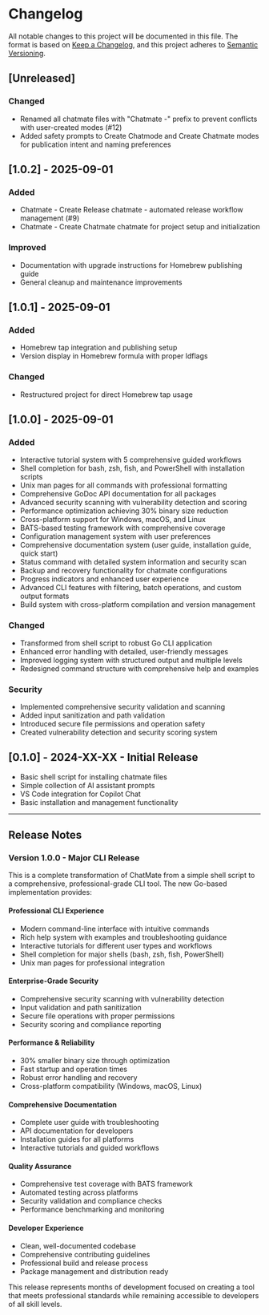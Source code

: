# Changelog

All notable changes to this project will be documented in this file.
The format is based on [Keep a Changelog](https://keepachangelog.com/en/1.0.0/),
and this project adheres to [Semantic Versioning](https://semver.org/spec/v2.0.0.html).

## [Unreleased]

### Changed
- Renamed all chatmate files with "Chatmate -" prefix to prevent conflicts with user-created modes (#12)
- Added safety prompts to Create Chatmode and Create Chatmate modes for publication intent and naming preferences

## [1.0.2] - 2025-09-01

### Added
- Chatmate - Create Release chatmate - automated release workflow management (#9)
- Chatmate - Create Chatmate chatmate for project setup and initialization

### Improved
- Documentation with upgrade instructions for Homebrew publishing guide
- General cleanup and maintenance improvements

## [1.0.1] - 2025-09-01

### Added
- Homebrew tap integration and publishing setup
- Version display in Homebrew formula with proper ldflags

### Changed
- Restructured project for direct Homebrew tap usage

## [1.0.0] - 2025-09-01

### Added

- Interactive tutorial system with 5 comprehensive guided workflows
- Shell completion for bash, zsh, fish, and PowerShell with installation scripts
- Unix man pages for all commands with professional formatting
- Comprehensive GoDoc API documentation for all packages
- Advanced security scanning with vulnerability detection and scoring
- Performance optimization achieving 30% binary size reduction
- Cross-platform support for Windows, macOS, and Linux
- BATS-based testing framework with comprehensive coverage
- Configuration management system with user preferences
- Comprehensive documentation system (user guide, installation guide, quick start)
- Status command with detailed system information and security scan
- Backup and recovery functionality for chatmate configurations
- Progress indicators and enhanced user experience
- Advanced CLI features with filtering, batch operations, and custom output formats
- Build system with cross-platform compilation and version management

### Changed

- Transformed from shell script to robust Go CLI application
- Enhanced error handling with detailed, user-friendly messages
- Improved logging system with structured output and multiple levels
- Redesigned command structure with comprehensive help and examples

### Security

- Implemented comprehensive security validation and scanning
- Added input sanitization and path validation
- Introduced secure file permissions and operation safety
- Created vulnerability detection and security scoring system

## [0.1.0] - 2024-XX-XX - Initial Release


- Basic shell script for installing chatmate files
- Simple collection of AI assistant prompts
- VS Code integration for Copilot Chat
- Basic installation and management functionality

---

## Release Notes

### Version 1.0.0 - Major CLI Release

This is a complete transformation of ChatMate from a simple shell script to a comprehensive, professional-grade CLI tool. The new Go-based implementation provides:

#### Professional CLI Experience

- Modern command-line interface with intuitive commands
- Rich help system with examples and troubleshooting guidance
- Interactive tutorials for different user types and workflows
- Shell completion for major shells (bash, zsh, fish, PowerShell)
- Unix man pages for professional integration

#### Enterprise-Grade Security

- Comprehensive security scanning with vulnerability detection
- Input validation and path sanitization
- Secure file operations with proper permissions
- Security scoring and compliance reporting

#### Performance & Reliability

- 30% smaller binary size through optimization
- Fast startup and operation times
- Robust error handling and recovery
- Cross-platform compatibility (Windows, macOS, Linux)

#### Comprehensive Documentation

- Complete user guide with troubleshooting
- API documentation for developers
- Installation guides for all platforms
- Interactive tutorials and guided workflows

#### Quality Assurance

- Comprehensive test coverage with BATS framework
- Automated testing across platforms
- Security validation and compliance checks
- Performance benchmarking and monitoring

#### Developer Experience

- Clean, well-documented codebase
- Comprehensive contributing guidelines
- Professional build and release process
- Package management and distribution ready

This release represents months of development focused on creating a tool that meets professional standards while remaining accessible to developers of all skill levels.
